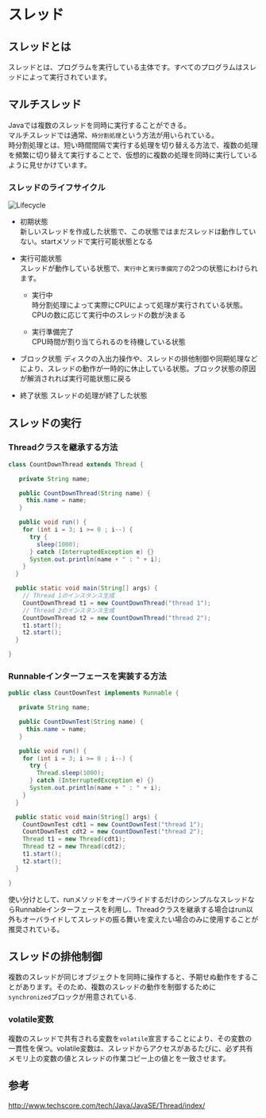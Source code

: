 # スレッド

## スレッドとは
スレッドとは、プログラムを実行している主体です。すべてのプログラムはスレッドによって実行されています。

## マルチスレッド
Javaでは複数のスレッドを同時に実行することができる。  
マルチスレッドでは通常、`時分割処理`という方法が用いられている。  
時分割処理とは、短い時間間隔で実行する処理を切り替える方法で、複数の処理を頻繁に切り替えて実行することで、仮想的に複数の処理を同時に実行しているように見せかけています。

### スレッドのライフサイクル

![Lifecycle](http://www.techscore.com/page_attachments/0000/0453/ThreadLifeCycle.png)

- 初期状態  
  新しいスレッドを作成した状態で、この状態ではまだスレッドは動作していない。startメソッドで実行可能状態となる

- 実行可能状態  
  スレッドが動作している状態で、`実行中`と`実行準備完了`の2つの状態にわけられます。

  - 実行中  
    時分割処理によって実際にCPUによって処理が実行されている状態。CPUの数に応じて実行中のスレッドの数が決まる

  - 実行準備完了  
    CPU時間が割り当てられるのを待機している状態

- ブロック状態
  ディスクの入出力操作や、スレッドの排他制御や同期処理などにより、スレッドの動作が一時的に休止している状態。ブロック状態の原因が解消されれば実行可能状態に戻る

- 終了状態
  スレッドの処理が終了した状態

## スレッドの実行

### Threadクラスを継承する方法

```java
class CountDownThread extends Thread {

   private String name;

   public CountDownThread(String name) {
     this.name = name;
   }

   public void run() {
    for (int i = 3; i >= 0 ; i--) {
      try {
        sleep(1000);
      } catch (InterruptedException e) {}
      System.out.println(name + " : " + i);
    }
  }

  public static void main(String[] args) {
    // Thread 1のインスタンス生成
    CountDownThread t1 = new CountDownThread("thread 1");
    // Thread 2のインスタンス生成
    CountDownThread t2 = new CountDownThread("thread 2");
    t1.start();
    t2.start();
  }

}
```

### Runnableインターフェースを実装する方法

```java
public class CountDownTest implements Runnable {

   private String name;

   public CountDownTest(String name) {
     this.name = name;
   }

   public void run() {
    for (int i = 3; i >= 0 ; i--) {
      try {
        Thread.sleep(1000);
      } catch (InterruptedException e) {}
      System.out.println(name + " : " + i);
    }
  }

  public static void main(String[] args) {
    CountDownTest cdt1 = new CountDownTest("thread 1");
    CountDownTest cdt2 = new CountDownTest("thread 2");
    Thread t1 = new Thread(cdt1);
    Thread t2 = new Thread(cdt2);
    t1.start();
    t2.start();
  }

}
```

使い分けとして、runメソッドをオーバライドするだけのシンプルなスレッドならRunnableインターフェースを利用し、Threadクラスを継承する場合はrun以外もオーバライドしてスレッドの振る舞いを変えたい場合のみに使用することが推奨されている。

## スレッドの排他制御
複数のスレッドが同じオブジェクトを同時に操作すると、予期せぬ動作をすることがあります。そのため、複数のスレッドの動作を制御するために`synchronized`ブロックが用意されている.

### volatile変数
複数のスレッドで共有される変数を`volatile`宣言することにより、その変数の一貫性を保つ。volatile変数は、スレッドからアクセスがあるたびに、必ず共有メモリ上の変数の値とスレッドの作業コピー上の値とを一致させます。

## 参考
http://www.techscore.com/tech/Java/JavaSE/Thread/index/
